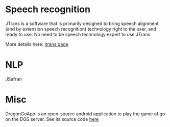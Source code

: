 <!---
.. link: 
.. description: 
.. tags: 
.. date: 2013/05/24 17:25:15
.. title: Software
.. slug: softs
-->

Speech recognition
==================
JTrans is a software that is primarily designed to bring speech alignment (and by extension speech recognition) technology
right to the user, and ready to use. No need to be speech technology expert to use JTrans.

More details here: [jtrans page](jtrans.html)

NLP
===
JSafran

Misc
====
DragonGoApp is an open-source android application to play the game of go on the DGS server.
See its source code [here](https://github.com/cerisara/DragonGoApp)

